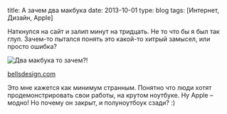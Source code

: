 title: А зачем два макбука
date: 2013-10-01
type: blog
tags: [Интернет, Дизайн, Apple]

Наткнулся на сайт и залип минут на тридцать. Не то что бы я был так глуп. Зачем-то пытался понять это какой-то хитрый замысел, или просто ошибка?

![Два макбука то зачем?!](http://macgera.s3.amazonaws.com/old-media/files/twomacbooks.png)

[bellsdesign.com](http://www.bellsdesign.com/)

Это мне кажется как минимум странным. Понятно что люди хотят продемонстрировать свои работы, на крутом ноутбуке. Ну Apple – модно! Но почему он закрыт, и полуноутбоук сзади? :)